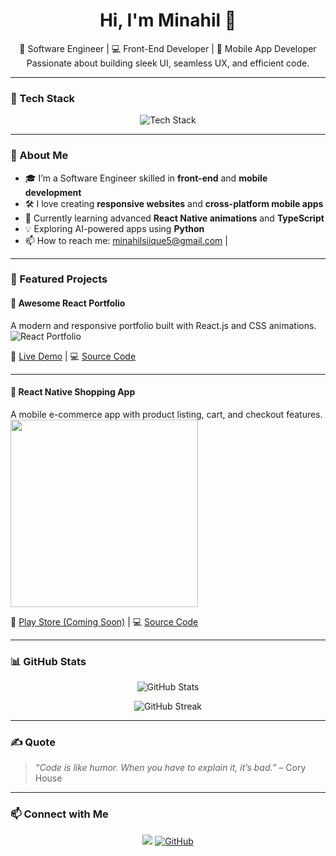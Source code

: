 <!-- Profile Header -->


<h1 align="center">Hi, I'm Minahil 👋</h1>

<p align="center">
  🚀 Software Engineer | 💻 Front-End Developer | 📱 Mobile App Developer <br/>
  Passionate about building sleek UI, seamless UX, and efficient code.
</p>

---

### 🧰 Tech Stack

<p align="center">
  <img src="https://skillicons.dev/icons?i=html,css,js,react,reactnative,cpp,python" alt="Tech Stack" />
</p>

---

### 💼 About Me

- 🎓 I’m a Software Engineer skilled in **front-end** and **mobile development**
- 🛠️ I love creating **responsive websites** and **cross-platform mobile apps**
- 🌱 Currently learning advanced **React Native animations** and **TypeScript**
- 💡 Exploring AI-powered apps using **Python**
- 📫 How to reach me: minahilsiique5@gmail.com | 

---

### 📱 Featured Projects

#### 🚀 **Awesome React Portfolio**
A modern and responsive portfolio built with React.js and CSS animations.
<br/>
<img src="https://via.placeholder.com/800x400?text=React+Portfolio+Preview" alt="React Portfolio" />

🔗 [Live Demo](https://yourportfolio.com) | 💻 [Source Code](https://github.com/yourusername/react-portfolio)

---

#### 📱 **React Native Shopping App**
A mobile e-commerce app with product listing, cart, and checkout features.
<br/>
<img src="https://via.placeholder.com/400x800?text=React+Native+App+Preview" width="300" />

🔗 [Play Store (Coming Soon)]() | 💻 [Source Code](https://github.com/yourusername/react-native-shop)

---

### 📊 GitHub Stats

<p align="center">
  <img src="https://github-readme-stats.vercel.app/api?username=yourusername&show_icons=true&theme=radical" alt="GitHub Stats" />
</p>

<p align="center">
  <img src="https://github-readme-streak-stats.herokuapp.com/?user=yourusername&theme=dark" alt="GitHub Streak" />
</p>

---

### ✍️ Quote

> _“Code is like humor. When you have to explain it, it’s bad.”_ – Cory House

---

### 📫 Connect with Me

<p align="center">
  <a href="mailto:minahilsiique5@gmail.com"><img src="https://img.shields.io/badge/email-D14836?style=flat&logo=gmail&logoColor=white" /></a>
  <a href="https://github.com/yourusername"><img src="https://skillicons.dev/icons?i=github" alt="GitHub" /></a>
</p> 
